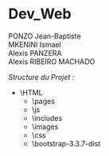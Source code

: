 # Dev_Web 
  PONZO Jean-Baptiste  
  MKENINI Ismael  
  Alexis PANZERA  
  Alexis RIBEIRO MACHADO  
  
*Structure du Projet :*  

* \HTML  
	* \pages  
	* \js    
	* \includes  
	* \images  
	* \css  
	* \bootstrap-3.3.7-dist  